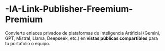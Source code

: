 # -IA-Link-Publisher-Freemium-Premium
Convierte enlaces privados de plataformas de Inteligencia Artificial (Gemini, GPT, Mistral, Llama, Deepseek, etc.) en **vistas públicas compartibles** para tu portafolio o equipo.  

